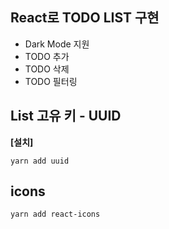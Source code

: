 ## React로 TODO LIST 구현

- Dark Mode 지원
- TODO 추가
- TODO 삭제
- TODO 필터링

## List 고유 키 - UUID

**[설치]**

`yarn add uuid`

## icons

`yarn add react-icons`
